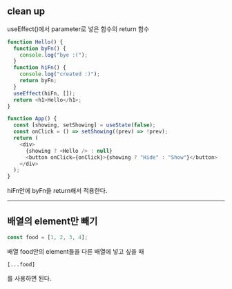 ## clean up

useEffect()에서 parameter로 넣은 함수의 return 함수

```javascript
function Hello() {
  function byFn() {
    console.log("bye :(");
  }
  function hiFn() {
    console.log("created :)");
    return byFn;
  }
  useEffect(hiFn, []);
  return <h1>Hello</h1>;
}

function App() {
  const [showing, setShowing] = useState(false);
  const onClick = () => setShowing((prev) => !prev);
  return (
    <div>
      {showing ? <Hello /> : null}
      <button onClick={onClick}>{showing ? "Hide" : "Show"}</button>
    </div>
  );
}
```

hiFn안에 byFn을 return해서 적용한다.

---

## 배열의 element만 빼기

```javascript
const food = [1, 2, 3, 4];
```

배열 food안의 element들을 다른 배열에 넣고 싶을 때

```
[...food]
```

를 사용하면 된다.
